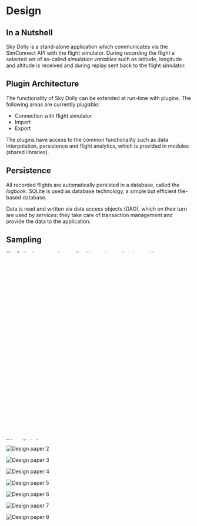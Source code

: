 # Design

## In a Nutshell
Sky Dolly is a stand-alone application which communicates via the SimConnect API with the flight simulator. During recording the flight a selected set of so-called _simulation variables_ such as latitude, longitude and altitude is received and during replay sent back to the flight simulator.

## Plugin Architecture
The functionality of Sky Dolly can be extended at run-time with plugins. The following areas are currently _plugable_:

- Connection with flight simulator
- Import
- Export

The plugins have access to the common functionality such as data interpolation, persistence and flight analytics, which is provided in modules (shared libraries).

## Persistence
All recorded flights are automatically persisted in a database, called the _logbook_. SQLite is used as database technology, a simple but efficient file-based database.

Data is read and written via data access objects (DAO), which on their turn are used by _services_: they take care of transaction management and provide the data to the application.

## Sampling
Sky Dolly does not rely on a _fixed_ interval sampling: instead it uses a dynamic event-based sampling, or in other words: "as data _changes_ become available". However the _recording_ sample rate _can: be set to a fixed sample interval like 60, 30, 20 or even lower values like 1 Hz. But this is rather to reduce the number of sample points.

The _replay_ sample rate on the other hand is always event-based ("per simulated frame"), so it is essentially the flight simulator that controls the sample rate.

In any case the data is interpolated during replay. Depending on the use case various interpolation methods are applied, ranging from simple _nearest neighbour_, _linear_ to a bit more sophisticated _cubic spline_ interpolation. For instance a lever in the cockpit is expected to be moved in a "linear fashion", while the flight position may be more erratic, so cubic spline interpolation is applied for aircraft position and attitude.

Resampling may also be applied in various export plugins, in order to reduce the number of exported sample points.

## Design Papers
Here are some historical _design papers_ that kept piling up next to my computer. They illustrate the fact that Sky Dolly was one of the very few replay tools that got "modulo interpolation" correct from the very beginning, realising that e.g. heading values are to be interpolated "modulo 360".

Those "design papers" shall also illustrate my historic coffee consumption ;)

![Design paper 1](./img/sky-dolly-design-paper-1.jpg)

![Design paper 2](./img/sky-dolly-design-paper-2.jpg)

![Design paper 3](./img/sky-dolly-design-paper-3.jpg)

![Design paper 4](./img/sky-dolly-design-paper-4.jpg)

![Design paper 5](./img/sky-dolly-design-paper-5.jpg)

![Design paper 6](./img/sky-dolly-design-paper-6.jpg)

![Design paper 7](./img/sky-dolly-design-paper-7.jpg)

![Design paper 8](./img/sky-dolly-design-paper-8.jpg)
